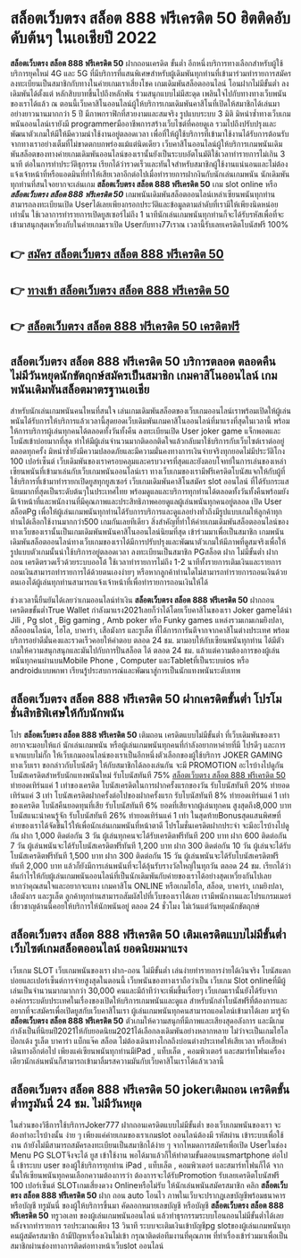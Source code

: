 # สล็อตเว็บตรง สล็อต 888 ฟรีเครดิต 50  ฮิตติดอับดับต้นๆ ในเอเชียปี 2022

**สล็อตเว็บตรง สล็อต 888 ฟรีเครดิต 50** ฝากถอนเครดิต ขั้นต่ำ  อีกหนึ่งบริการทางเลือกสำหรับผู้ใช้บริการยุคใหม่ 4G และ 5G ที่มีบริการที่แสนพิเศษสำหรับผู้เดิมพันทุกท่านที่เข้ามาร่วมทำรายการสมัครลงทะเบียนเป็นสมาชิกกับทางในค่ายเกมเราเสี่ยงโชค เกมเดิมพันสล็อตออนไลน์ โอนฝากไม่มีขั้นต่ำ ลงเดิมพันได้ตั้งแต่ หลักสิบบาทขึ้นไปถึงหลักพัน ร่วมสนุกแบบไม่มีสะดุด เพลินใจไปกับทางทางเว็บพนันของเราได้แล้ว ณ ตอนนี้เว็บคาสิโนออนไลน์ผู้ให้บริการเกมเดิมพันคาสิโนที่เปิดให้สมาชิกได้เล่นมาอย่างยาวนานมากกว่า 5 ปี มีภาพกราฟิกที่สวยงามและสมจริง รูปแบบระบบ 3 มิติ
มิหนำซ้ำทางเว็บเกมพนันออนไลน์เรายังมี programmerมืออาชีพการสร้างเว็บไซต์ที่คอยดูเล  รวมไปถึงปรับปรุงและพัฒนาตัวเกมให้มีให้มีความน่าใช้งานอยู่ตลอดเวลา เพื่อที่ให้ผู้ใช้บริการที่เข้ามาใช้งานได้รับการต้อนรับจากทางเราอย่างเต็มที่ไม่ขาดตกบกพร่องแม้แต่นิดเดียว เว็บคาสิโนออนไลน์ผู้ให้บริการเกมพนันเดิมพันสล็อตของทางค่ายเกมเดิมพันออนไลน์ของเรานั้นยังเป็นระบบอัตโนมัติใช้เวลาทำรายการไม่เกิน 3 นาที ต่อในการทำประวัติธุกรรม เรียกได้ว่ารวดเร็วและทันใจสำหรับสมาชิกผู้ใช้งานแน่นอนและไม่ต้องแจ้งเจ้าหน้าที่หรือแอดมินที่ทำให้เสียเวลาอีกต่อไปเมื่อทำรายการฝากงินกับนักเล่นเกมพนัน
นักเดิมพันทุกท่านที่สนใจอยากจะเล่นเกม **สล็อตเว็บตรง สล็อต 888 ฟรีเครดิต 50** เกม slot online หรือ ***สล็อตเว็บตรง สล็อต 888 ฟรีเครดิต 50*** เกมพนันเดิมพันสล็อตออนไลน์เหล่าเซียนพนันทุกท่านสามารถลงทะเบียนเปิด Userได้เลยเพียงกรอกประวัติและข้อมูลตามลำดับที่เรามีให้เพียงนิดหน่อยเท่านั้น ใช้เวลาการทำรายการเปิดยูสเซอร์ไม่ถึง 1 นาทีนักเล่นเกมพนันทุกท่านก็จะได้รับรหัสเพื่อที่จะเข้ามาสนุกสุดเหวี่ยงกับในค่ายเกมเราเปิด Userกับทาง77เราณ เวลานี้รับเลยเครดิตโบนัสฟรี 100%

## 👉 [สมัคร สล็อตเว็บตรง สล็อต 888 ฟรีเครดิต 50](https://archa888.com/)
## 👉 [ทางเข้า สล็อตเว็บตรง สล็อต 888 ฟรีเครดิต 50](https://archa888.com/)
## 👉 [สล็อตเว็บตรง สล็อต 888 ฟรีเครดิต 50 เครดิตฟรี](https://archa888.com/)

## สล็อตเว็บตรง สล็อต 888 ฟรีเครดิต 50 บริการตลอด ตลอดคืน ไม่มีวันหยุดนักขัตฤกษ์สมัครเป็นสมาชิก เกมคาสิโนออนไลน์ เกมพนันเดิมพันสล็อตมาตรฐานเอเชีย

สำหรับนักเล่นเกมพนันคนไหนที่สนใจ เล่นเกมเดิมพันสล็อตของเว็บเกมออนไลน์เราพร้อมเปิดให้ผู้เล่นพนันได้รับการให้บริการแล้วเวลานี้สุดยอดเว็บเดิมพันเกมคาสิโนออนไลน์ที่มาแรงที่สุดในเวลานี้ พร้อมให้การบริการผู้เล่นทุกคนได้ตลอดทั้งวันทั้งคืน ลงทะเบียนเปิด User joker game แจ็กพอตและโบนัสเข้าบ่อยมากที่สุด ทำให้มีผู้เล่นจำนวนมากติดอกติดใจแล้วกลับมาใช้บริการกับเว็บไซต์เราต่ออยู่ตลอดทุกครั้ง มิหนำซ้ำยังมีความปลอดภัยและมีความมั่นคงทางการเงินจ่ายจริงทุกยอดไม่มีประวัติโกง 100 เปอร์เซ็นต์ เว็บเดิมพันของเราครอบคลุมและครบวงจรที่สุดและยังตอบโจทย์ในการเล่นของเหล่าเซียนพนันที่เข้ามาเล่นกับเว็บเกมพนันออนไลน์เรา
ทางเว็บเกมของเรามีฟรีเครดิตโบนัสแจกให้กับผู้ที่ใช้บริการที่เข้ามาทำรายกเปิดยูสทุกยูสเซอร์ เว็บเกมเดิมพันคาสิโนสมัคร slot ออนไลน์ ที่ได้รับกระแสนิยมมากที่สุดเป็นระดับต้นๆในประเทศไทย พร้อมดูแลและบริการทุกท่านได้ตลอดทั้งวันทั้งคืนพร้อมยังมีเจ้าหน้าที่และพนักงานที่มีคุณภาพและประสิทธิภาพคอยดูแลผู้เล่นพนันทุกคนอยู่ตลอด เปิด User สล็อตPg เพื่อให้ผู้เล่นเกมพนันทุกท่านได้รับการบริการและดูแลอย่างทั่วถึงมีรูปแบบเกมให้ลูกค้าทุกท่านได้เลือกใช้งานมากกว่า500 เกมกันเลยทีเดียว
สิ่งสำคัญที่ทำให้ค่ายเกมเดิมพันสล็อตออนไลน์ของทางเว็บของเรานั้นเป็นเกมเดิมพันพนันคาสิโนออนไลน์นิยมที่สุด เข้าร่วมมาเพื่อเป็นสมาชิก  เกมพนันเดิมพันสล็อตออนไลน์ทางเว็บเกมของเราได้มีการปรับปรุงและพัฒนาตัวเกมให้มีภาพที่ดูสมจริงเพื่อให้รูปแบบตัวเกมนั้นน่าใช้บริการอยู่ตลอดเวลา ลงทะเบียนเป็นสมาชิก PGสล็อต ฝาก ไม่มีขั้นต่ำ ฝาก ถอน เครดิตรวดเร็วด้วยระบบออโต้ ใช้เวลาทำรายการไม่ถึง 1-2 นาทีทั้งรายการเติมเงินและรายการถอนเงินสามารถทำรายการได้ด้วยตนเองง่ายๆ หรือหากลูกค้าท่านใดไม่สามารถทำรายการถอนเงินด้วยตนเองได้ผู้เล่นทุกท่านสามารถแจ้งเจ้าหน้าที่เพื่อทำรายการถอนเงินให้ได้

ช่วงเวลานี้ยืนยันได้เลยว่าเกมออนไลน์ทำเงิน **สล็อตเว็บตรง สล็อต 888 ฟรีเครดิต 50** ฝากถอนเครดิตขขั้นต่ำTrue Wallet กำลังมาแรง2021เลยก็ว่าได้โดยเว็บคาสิโนของเรา Joker gameได้นำ  Jili , Pg slot , Big gaming , Amb poker หรือ Funky games แหล่งรวมเกมเกมยิงปลา, สล็อออนไลน์ต, ไฮโล, บาคาร่า, เสือมังกร และรูเล็ต ที่ได้การการันตีจากจากคาสิโนต่างประเทศ พร้อมบริการอย่าดีมั่นคงและรวดเร็วคอยให้คำตอบ ตลอด 24 ชม. มามอบให้กับเซียนพนันทุกท่าน ได้มีตัวเกมให้ความสนุกสนุกและมันไปกับการปั่นสล็อต ได้ ตลอด 24 ชม. แล้วแต่ความต้องการของผู้เล่นพนันทุกคนผ่านบนMobile Phone , Computer และTabletที่เป็นระบบios หรือ androidแบบพกพา เรียนรู้ประสบการณ์และพัฒนาสู่การเป็นนักแทงพนันระดับเทพ

## สล็อตเว็บตรง สล็อต 888 ฟรีเครดิต 50 ฝากเครดิตขั้นต่ำ โปรโมชั่นสิทธิพิเศษให้กับนักพนัน

โปร **สล็อตเว็บตรง สล็อต 888 ฟรีเครดิต 50** เติมถอน เครดิตแบบไม่มีขั้นต่ำ ที่เว็บเดิมพันของเราอยากจะมอบให้แก่  นักเล่นเกมพนัน หรือผู้เล่นเกมพนันทุกคนที่กำลังอยากหาค่ายที่มี โปรดีๆ และการแจกแบบไม่กั๊ก ให้เว็บเกมออนไลน์ของเราเป็นอีกหนึ่งตัวเลือกของผู้ใช้บริการ JOKER GAMING ทางเว็บเรา ขอกล่าวกับโบนัสดีๆ ให้กับสมาชิกได้ลองเล่นกัน จะมี PROMOTION อะไรบ้างไปดูกัน
โบนัสเครดิตสำหรับนักแทงพนันใหม่ รับโบนัสทันที 75% [สล็อตเว็บตรง สล็อต 888 ฟรีเครดิต 50](https://archa888.com/) ทำยอดเทิร์นแค่ 1 เท่าของเครดิต
โบนัสเครดิตในการฝากครั้งแรกของวัน รับโบนัสทันที 20% ทำยอดเทิร์นแค่ 3 เท่า
โบนัสเครดิตฝากครั้งต่อไปของฝากครั้งแรก รับโบนัสทันที 8% ทำยอดเทิร์นแค่ 1 เท่าของเครดิต
โบนัสคืนยอดทุนที่เสีย รับโบนัสทันที 6% ยอดที่เสียจากผู้เล่นทุกคน สูงสุดถึง8,000 บาท
โบนัสแนะนำคนรู้จัก รับโบนัสทันที 26% ทำยอดเทิร์นแค่ 1 เท่า
ในสุดท้ายBonusสุดแสนพิศษที่ค่ายของเราได้จัดขึ้นไว้ให้เพื่อนักเล่นเกมพนันที่หน้าตาดี โปรโมชั่นเครดิตฝากประจำ จะมีอะไรบ้างไปดูกัน
ฝาก 1,000 ติดต่อกัน 3 วัน ผู้เล่นทุกคนจะได้รับเครดิตฟรีทันที 200 บาท
ฝาก 600 ติดต่อกัน 7 วัน ผู้เล่นพนันจะได้รับโบนัสเครดิตฟรีทันที 1,200 บาท
ฝาก 300 ติดต่อกัน 10 วัน ผู้เล่นจะได้รับโบนัสเครดิตฟรีทันที 1,500 บาท
ฝาก 300 ติดต่อกัน 15 วัน ผู้เล่นพนันจะได้รับโบนัสเครดิตฟรีทันที 2,000 บาท
แล้วก็ยังมีการเล่นพนันที่จะได้ลุ้นรับรางวัลใหญ่ในทุกวัน ตลอด 24 ชม. เรียกได้ว่าคืนกำไรให้กับผู้เล่นเกมพนันออนไลน์ที่เป็นนักเดิมพันกับค่ายของเราได้อย่างสุดเหวี่ยงกันไปเลย หากว่าคุณสนใจและอยากจะแทง เกมคาสิโน ONLINE หรือเกมไฮโล, สล็อต, บาคาร่า, เกมยิงปลา, เสือมังกร และรูเล็ต ลูกค้าทุกท่านสามารถสัมผัสไปที่เว็บของเราได้เลย เรามีพนักงานและโปรแกรมเมอร์เชี่ยวชาญด้านนี้คอยให้บริการให้นักพนันอยู่ ตลอด 24 ชั่วโมง ไม่เว้นแต่วันหยุดนักขัตฤกษ์

## สล็อตเว็บตรง สล็อต 888 ฟรีเครดิต 50 เติมเครดิตแบบไม่มีขั้นต่ำ  เว็บไซต์เกมสล็อตออนไลน์ ยอดนิยมมาแรง

เว็บเกม SLOT เว็บเกมพนันของเรา ฝาก-ถอน ไม่มีขั้นต่ำ เล่นง่ายทำรายการง่ายได้เงินจริง โบนัสแตกบ่อยและเปอร์เซ็นต์การจ่ายสูงสุดในตอนนี้ เว็บพนันของทางเราถือว่าเป็น เว็บเกม Slot onlineที่มีผู้เล่นเป็นจำนวนมากมากกว่า 30,000 คนและมีถ้าทีว่าจะเพิ่มขึ้นเรื่อยๆ เว็บเกมเรานั้นยังได้รับจากองค์กรระบดับประเทศในเรื่องของเปิดให้บริการเกมพนันและดูแล สำหรับนักล่าโบนัสฟรีที่ต้องการและอยากที่จะสมัครเพื่อเปิดยูสกับเว็บคาสิโนเรา ผู้เล่นเกมพนันทุกคนสามารถแอดไลน์เข้ามาได้เลย
	มารู้จัก **สล็อตเว็บตรง สล็อต 888 ฟรีเครดิต 50** ตัวเกมให้ความสนุกที่มีภาพและเสียงสุดอลังการ และมีเกมกำลังเป็นที่นิยมปี2021ให้กับยอดนิยม2021ได้เลือกลงเดิมพันอย่างหลากหลาย  ไม่ว่าจะเป็นเกมไฮโล ป๊อกเด้ง รูเล็ต บาคาร่า แบ็กแจ๊ค สล็อต ไม่ต้องเดินทางไกลถึงบ่อนต่างประเทศให้เสียเวลา หรือเสียค่าเดินทางอีกต่อไป เพียงแค่เซียนพนันทุกท่านมีiPad , แท็บเล็ต , คอมพิวเตอร์ และสมาร์ทโฟนเครื่องเดียวนักเล่นพนันก็สามารถเข้ามาลิ้มรสความมันกับเว็บคาสิโนเราได้แล้วเวลานี้

## สล็อตเว็บตรง สล็อต 888 ฟรีเครดิต 50 jokerเติมถอน เครดิตขั้นต่ำทรูมันนี่ 24 ชม. ไม่มีวันหยุด

ในส่วนของวิธีการใช้บริการJoker777 ฝากถอนเครดิตแบบไม่มีขั้นต่ำ ของเว็บเกมพนันของเรา จะต้องทำอะไรบ้างนั้น ง่าย ๆ เพียงแค่ค่ายเกมของเราเกมslot ออนไลน์ต้องมี รหัสผ่าน เข้าระบบเพื่อใช้งาน ถ้ายังไม่มีสามารถสมัครลงทะเบียนเป็นสมาชิกได้ง่าย ๆ จากโหมดการสมัครเพื่อเปิด Userในช่อง Menu  PG SLOTจึงจะได้ ยูส เข้าใช้งาน พอได้มาแล้วก็ให้ทำตามขั้นตอนบนsmartphone ต่อไปนี้
เข้าระบบ user  ของผู้ใช้บริการทุกท่าน iPad , แท็บเล็ต , คอมพิวเตอร์ และสมาร์ทโฟนก็ได้
จากนั้นให้เซียนพนันทุกคนเลือกความต้องการว่า ต้องการจะได้รับPromotion รับเลยเครดิตโบนัสฟรี 100 เปอร์เซ็นต์  SLOTเกมเสี่ยงดวง Onlineหรือไม่รับ
ให้นักเล่นพนันสมัครสมาชิก คลิก **สล็อตเว็บตรง สล็อต 888 ฟรีเครดิต 50** ฝาก ถอน auto โอนไว ภาพในเว็บจะปรากฏเลขบัญชีพร้อมธนาคาร หรือบัญชี ทรูมันนี่ ของผู้ให้บริการขึ้นมา
คัดลอกหมายเลขบัญชี หรือบัญชี **สล็อตเว็บตรง สล็อต 888 ฟรีเครดิต 50** ทรูวอเลท ของผู้เล่นเกมพนันออนไลน์ แล้วทำธุรกรรมระบบโอนถอนไม่มีขั้นต่ำได้เลย
หลังจากทำรายการ รอประมาณเพียง 13 วินาที ระบบจะเติมเงินเข้าบัญชีpg slotของผู้เล่นเกมพนันทุกคนผู้สมัครสมาชิก
ถ้ามีปัญหาเรื่องเงินไม่เข้า กรุณาติดต่อทีมงานที่คุณภาพ ที่ทำเรื่องเข้าร่วมมาเพื่อเป็นสมาชิกผ่านช่องทางการติดต่อทางหน้าเว็บslot ออนไลน์


